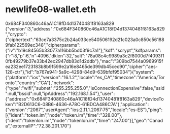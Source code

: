 # newlife08-wallet.eth
0x684F340860c46aA1C18fD4d13740481f8163a829
{"version":3,"address":"0x684F340860c46aA1C18fD4d13740481f8163a829","crypto":{"ciphertext":"63ce7a3375c2b24a033ce540506192d21c023a0c850c561889fab122569ec348","cipherparams":{"iv":"b19c84565b33077a116bb5bd03f9c7a1"},"kdf":"scrypt","kdfparams":{"r":8,"p":6,"n":4096,"dklen":32,"salt":"78a08c4c9989a3c2f8000d7f4093f10fb49279b37e33b42ec2947db83d1d2ddb"},"mac":"309bd7544a0969915fea232ee1723183b8b9f599e2a16e8465de399db45cec90","cipher":"aes-128-ctr"},"id":"b767e941-5a9c-4298-84d9-639bfdf95034"}{"system":{"platform":"ios","version":"16.1.2","locale":"es_CA","timezone":"America/Toronto","country":"CA"},"network":{"type":"wifi","subnet":"255.255.255.0","isConnectionExpensive":false,"ssid":null,"bssid":null,"ipAddress":"192.168.1.54"},"user":{"address":"0x684F340860c46aA1C18fD4d13740481f8163a829","deviceToken":"B2D613C6-08B6-4636-A78C-61BDCA486C7A"},"application":{"version":"2067","userAgent":"ios:2.11.1.2067:75","locale":"es-ES"},"ping":[{"ident":"token.im","node":"token.im","time":"328.00"},{"ident":"tokenlon.im","node":"tokenlon.im","time":"247.00"}],"geo":"Canada","externalIP":"72.38.201.170"}
